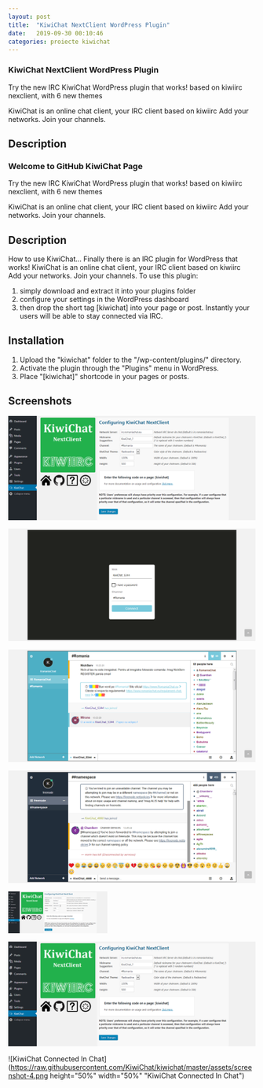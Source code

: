 ```yaml
---
layout: post
title:  "KiwiChat NextClient WordPress Plugin"
date:   2019-09-30 00:10:46
categories: proiecte kiwichat
---
```

<h3>KiwiChat NextClient WordPress Plugin</h3>
<p>Try the new IRC KiwiChat WordPress plugin that works! based on kiwiirc nexclient, with 6 new themes</p>
<p>KiwiChat is an online chat client, your IRC client based on kiwiirc Add your networks. Join your channels.</p>
<h2>Description</h2>

### Welcome to GitHub KiwiChat Page

Try the new IRC KiwiChat WordPress plugin that works! based on kiwiirc nexclient, with 6 new themes

KiwiChat is an online chat client, your IRC client based on kiwiirc Add your networks. Join your channels.

## Description 

How to use KiwiChat…
Finally there is an IRC plugin for WordPress that works!
KiwiChat is an online chat client, your IRC client based on kiwiirc Add your networks. Join your channels.
To use this plugin:
1. simply download and extract it into your plugins folder
2. configure your settings in the WordPress dashboard
3. then drop the short tag [kiwichat] into your page or post.
Instantly your users will be able to stay connected via IRC.

## Installation

1. Upload the "kiwichat" folder to the "/wp-content/plugins/" directory.
1. Activate the plugin through the "Plugins" menu in WordPress.
1. Place "[kiwichat]" shortcode in your pages or posts.

## Screenshots

![Plugin configuration](https://raw.githubusercontent.com/KiwiChat/kiwichat/master/assets/screenshot-1.png "Plugin configuration options page")

![Capture KiwiChat Home Screen](https://raw.githubusercontent.com/KiwiChat/kiwichat/master/assets/screenshot-2.png "Capture KiwiChat Home Screen")

![Capture KiwiChat Online Chat](https://raw.githubusercontent.com/KiwiChat/kiwichat/master/assets/screenshot-3.png "Capture KiwiChat Online Chat")

![KiwiChat Connected In Chat](https://raw.githubusercontent.com/KiwiChat/kiwichat/master/assets/screenshot-4.png "KiwiChat Connected In Chat")


<img src="https://raw.githubusercontent.com/KiwiChat/kiwichat/master/assets/screenshot-1.png" width="40%">

![An image](https://raw.githubusercontent.com/KiwiChat/kiwichat/master/assets/screenshot-1.png) <!-- .element height="50%" width="50%" -->


![KiwiChat Connected In Chat](https://raw.githubusercontent.com/KiwiChat/kiwichat/master/assets/screenshot-4.png height="50%" width="50%" "KiwiChat Connected In Chat")
